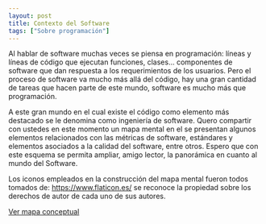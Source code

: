 ```yaml
---
layout: post
title: Contexto del Software
tags: ["Sobre programación"]
---
```


Al hablar de software muchas veces se piensa en programación: líneas y líneas de código que ejecutan funciones, clases... componentes de software que dan respuesta a los requerimientos de los usuarios. Pero el proceso de software va mucho más allá del código, hay una gran cantidad de tareas que hacen parte de este mundo, software es mucho más que programación.

A este gran mundo en el cual existe el código como elemento más destacado se le denomina como ingeniería de software. Quero compartir con ustedes en este momento un mapa mental en el se presentan algunos elementos relacionados con las métricas de software, estándares y elementos asociados a la calidad del software, entre otros. Espero que con este esquema se permita ampliar, amigo lector, la panorámica en cuanto al mundo del Software. 

Los iconos empleados en la construcción del mapa mental fueron todos tomados de: https://www.flaticon.es/ se reconoce la propiedad sobre los derechos de autor de cada uno de sus autores.

[Ver mapa conceptual](/images/Conociendo-el-contexto-del-software.png)